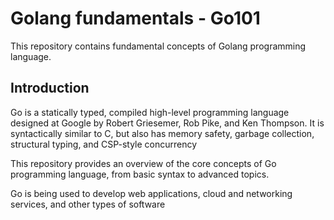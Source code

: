 # Golang fundamentals - Go101
This repository contains fundamental concepts of Golang programming language.

## Introduction
Go is a statically typed, compiled high-level programming language designed at Google by Robert Griesemer, Rob Pike, and Ken Thompson. It is syntactically similar to C, but also has memory safety, garbage collection, structural typing, and CSP-style concurrency

This repository provides an overview of the core concepts of Go programming language, from basic syntax to advanced topics.

Go is being used to develop web applications, cloud and networking services, and other types of software
